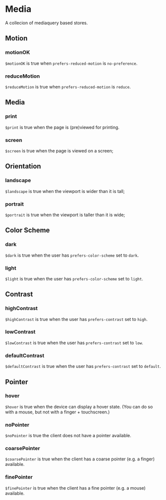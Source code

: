 # Media

A collecion of mediaquery based stores.

## Motion

### motionOK

`$motionOK` is true when `prefers-reduced-motion` is `no-preference`.

### reduceMotion

`$reduceMotion` is true when `prefers-reduced-motion` is `reduce`.

## Media

### print

`$print` is true when the page is (pre)viewed for printing.

### screen

`$screen` is true when the page is viewed on a screen;

## Orientation

### landscape

`$landscape` is true when the viewport is wider than it is tall;

### portrait

`$portrait` is true when the viewport is taller than it is wide;

## Color Scheme

### dark

`$dark` is true when the user has `prefers-color-scheme` set to `dark`.

### light

`$light` is true when the user has `prefers-color-scheme` set to `light`.

## Contrast

### highContrast

`$highContrast` is true when the user has `prefers-contrast` set to `high`.

### lowContrast

`$lowContrast` is true when the user has `prefers-contrast` set to `low`.

### defaultContrast

`$defaultContrast` is true when the user has `prefers-contrast` set to `default`.

## Pointer

### hover

`$hover` is true when the device can display a hover state. (You can do so with a mouse, but not with a finger + touchscreen.)

### noPointer

`$noPointer` is true the client does not have a pointer available.

### coarsePointer

`$coarsePointer` is true when the client has a coarse pointer (e.g. a finger) available.

### finePointer

`$finePointer` is true when the client has a fine pointer (e.g. a mouse) available.
